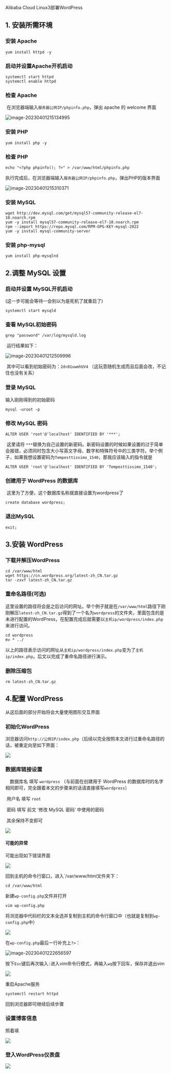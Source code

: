 Alibaba Cloud Linux3部署WordPress

## 1. 安装所需环境

### 安装 Apache 

```
yum install httpd -y
```

### 启动并设置Apache开机启动

```
systemctl start httpd
systemctl enable httpd
```

### 检查 Apache 

​	在浏览器端输入`服务器公网IP/phpinfo.php`，弹出 apache 的 welcome 界面

![image-20230401215134995](https://s2.loli.net/2023/04/01/dcDTNJomIO2pxl6.png)

### 安装 PHP

```
yum install php -y
```

### 检查 PHP 

```
echo "<?php phpinfo(); ?>" > /var/www/html/phpinfo.php
```

​	执行完成后，在浏览器端输入`服务器公网IP/phpinfo.php`，弹出PHP的版本界面

![image-20230401215310371](https://s2.loli.net/2023/04/01/h13d5CwSubT7DlJ.png)

### 安装 MySQL

```
wget http://dev.mysql.com/get/mysql57-community-release-el7-10.noarch.rpm
yum -y install mysql57-community-release-el7-10.noarch.rpm
rpm --import https://repo.mysql.com/RPM-GPG-KEY-mysql-2022
yum -y install mysql-community-server
```

### 安装 php-mysql

```
yum install php-mysqlnd
```

## 2.调整 MySQL 设置

### 启动并设置 MySQL开机启动 

 (这一步可能会等待一会别以为是死机了就重启了)

```
systemctl start mysqld
```

### 查看 MySQL初始密码

```
grep "password" /var/log/mysqld.log
```

​	运行结果如下：

![image-20230401212509996](https://s2.loli.net/2023/04/01/RuY8QdbU1D5sXzl.png)

​	其中可以看到初始密码为：`2d<01uwmhUV4` （这玩意随机生成而且后面会改，不记住也没有关系）

### 登录 MySQL

输入刚刚得到的初始密码

```
mysql -uroot -p
```

### 修改 MySQL 密码

```
ALTER USER 'root'@'localhost' IDENTIFIED BY '***';
```

​	这里请将 `***`替换为自己设置的新密码。新密码设置的时候如果设置的过于简单会报错，必须同时包含大小写英文字母、数字和特殊符号中的三类字符。举个例子，如果我想设置密码为`Tempesttissimo_1540`，那我应该输入的指令就是

```
ALTER USER 'root'@'localhost' IDENTIFIED BY 'Tempesttissimo_1540';
```

### 创建用于 WordPress 的数据库

​	这里为了方便，这个数据库名称就直接设置为wordpress了

```
create database wordpress; 
```

### 退出MySQL

```
exit;
```

## 3.安装 WordPress

### 下载并解压WordPress

```
cd /var/www/html
wget https://cn.wordpress.org/latest-zh_CN.tar.gz
tar -zxvf latest-zh_CN.tar.gz
```

### 重命名路径(可选)

​	这里设置的路径将会是之后访问的网址。举个例子就是在`/var/www/html`路径下刚刚解压`latest-zh_CN.tar.gz`得到了一个名为`wordpress`的文件夹，里面包含的是未进行配置的WordPress，在配置完成后就需要以`主机ip/wordpress/index.php`来进行访问。

```
cd wordpress
mv * ../
```

​	以上的路径表示访问的网址从`主机ip/wordpress/index.php`变为了`主机ip/index.php`。后文以完成了重命名路径进行演示。

### 删除压缩包

```
rm latest-zh_CN.tar.gz
```

## 4.配置 WordPress

从这后面的部分开始将会大量使用图形交互界面

### 初始化WordPress

浏览器访问`http://公网IP/index.php`（后续以完全按照本文进行过重命名路径的话，被重定向至如下界面：

![](https://s2.loli.net/2023/04/01/mqKvcZyuOE4QI8z.png)

### 数据库链接设置

　数据库名 填写 `wordpress` （与前面在创建用于 WordPress 的数据库时的名字相同即可，完全跟着本文的步骤来的话请直接填写`wordpress`）

​	用户名 填写 `root`

​	密码 填写 前文 ‘修改 MySQL 密码’ 中使用的密码

​	其余保持不变即可

![](https://s2.loli.net/2023/04/01/gpRPjT1kJZEUdGA.png)

#### 可能的异常

可能出现如下错误界面

![](https://s2.loli.net/2023/04/01/Lc47xYVm6oTQgDM.png)

回到主机的命令行窗口，进入`/var/www/html文件夹下：

```
cd /var/www/html
```

新建`wp-config.php`文件并打开

```
vim wp-config.php
```

将浏览器中代码栏的文本全选并复制到主机的命令行窗口中（也就是复制到`wp-config.php`中）

![](https://s2.loli.net/2023/04/01/TPJBqcvKyRY5kta.png)

在`wp-config.php`最后一行补充上`?>`：

![image-20230401222656597](https://s2.loli.net/2023/04/01/KACL6F72HiMsmhG.png)

按下`Esc`键后再次输入`:`进入vim命令行模式，再输入`wq`按下回车，保存并退出vim

![](https://s2.loli.net/2023/04/01/HEpCboFYU9mx1eL.png)

重启Apache服务

```
systemctl restart httpd
```

回到浏览器即可继续后续步骤

### 设置博客信息

照着填

![](https://s2.loli.net/2023/04/01/KO24LJtq5lEVQiy.png)

### 登入WordPress仪表盘

![](https://s2.loli.net/2023/04/01/i95yedpQKHjaq3B.png)



